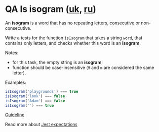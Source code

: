 # QA Is isogram ([uk](readme.uk.md), [ru](readme.ru.md))
An **isogram** is a word that has no repeating letters, consecutive or
non-consecutive.

Write a tests for the function `isIsogram` that takes a string `word`, that contains only
letters, and checks whether this word is an **isogram**.

Notes:
- for this task, the empty string is an **isogram**;
- function should be case-insensitive (`M` and `m` are considered the same letter).

Examples:
```js
isIsogram('playgrounds') === true
isIsogram('look') === false
isIsogram('Adam') === false
isIsogram('') === true
```

[Guideline](https://github.com/mate-academy/js_task-guideline/blob/master/README.md)

Read more about [Jest expectations](https://jestjs.io/uk/docs/expect)
